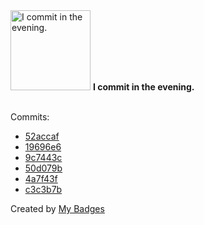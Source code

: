 <img src="https://my-badges.github.io/my-badges/evening-commits.png" alt="I commit in the evening." title="I commit in the evening." width="128">
<strong>I commit in the evening.</strong>
<br><br>

Commits:

- <a href="https://github.com/qoomon/actions--parallel-steps/commit/52accaf8aa67bf2d176dfe8c3cd957374c4747ba">52accaf</a>
- <a href="https://github.com/qoomon/sandbox/commit/19696e6a205c4829b3050131408ff81c450b9fa8">19696e6</a>
- <a href="https://github.com/qoomon/sandbox/commit/9c7443cdeec76a8cfbfd7492c1fb4f30e780d582">9c7443c</a>
- <a href="https://github.com/qoomon/sandbox/commit/50d079b15bb60cdaa7a79a0d294499f778ecae17">50d079b</a>
- <a href="https://github.com/qoomon/sandbox/commit/4a7f43f467f8d30a158a22e1fe8303d820b70ce7">4a7f43f</a>
- <a href="https://github.com/qoomon/sandbox/commit/c3c3b7b67751ce360000cc29a72b50c3f1270729">c3c3b7b</a>


Created by <a href="https://github.com/my-badges/my-badges">My Badges</a>